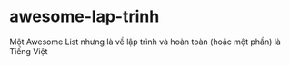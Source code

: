 # awesome-lap-trinh
Một Awesome List nhưng là về lập trình và hoàn toàn (hoặc một phần) là Tiếng Việt
